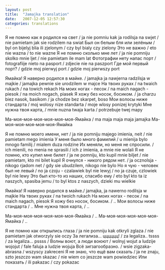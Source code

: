 ```yaml
---
layout: post
title:  "Jamajka translation"
date:   2007-12-05 12:57:30
categories: translations 
---
```


Я не помню как я родился на свет / ja nie pomniu kak ja rodilsja na swjet / nie pamietam jak sie rodzilem na swiat
Был он белым бля или зелёным / byl on bijelyj blia ili zjelonym / czy byl bialy czy zielony
Это не важно / eto nie wazna / to nie wazne 
Я не помню сколько мне лет / ja nie pomniju skolko mnie ljet / nie pamietam ile mam lat
Фотографии нету напас порт / fotografiije nieto na pasport / zdjecie nie na paszport
Где мой первый порт? / gdzie moj pierwyj port / gdzie moj pierwszy port

Ямайка! Я наверно родился в майке. / jamajka ja nawjerna radzilsja w majkie / jamajka pewnie sie urodzilem w majce
На твоих руках / na twaich rukach / na towich rekach
На моих ногах - песок / na maich nagach - piesok / na moich nogach, piasek
Я хожу без носок, босиком. / ja charzu biez nasok, basikom / ja chodze bez skarpet, boso
Мои волосы ниже стандарта / moj wolosy nize standarta / moje wlosy ponizej krytyki
Мне нужна твоя карта, / mnie nuzna twaja karta / potrzebuje twej mapy

Ма-моя-моя-моя-моя-моя-моя-Ямайка / ma maja maja maja jamajka
Ма-моя-моя-моя-моя-моя-Ямайка

Я не помню моего имени, нет / ja nie pomniju majego imienia, neit / nie pamietam mego imienia
У меня было много фамилий / u mienija bylo mnogo familij / mialem duza rodzine
Их меняли, но меня не спросили. / ich mienili, no menia ne sprasili / ich z imienia, a mnie nie wolali
Я не помню, кто купил мне билет / ja ne pomniju, kto kupil mnie biljet / nie pamietam, kto mi bilet kupil
Я очнулся - никого рядом нет. / ja ocznolsja - nikogo rjadom net / gdy sie ubudzilem, nikogo nie bylo
Но я чую - человек был не левый / no ja czoju - czalawiek byl nie lewyj / no ja czuje, czlowiek byl nie lewy
Это был кто-то из наших, спасибо ему / eto byl kto ta iz naszych, spasiba jemu / to byl ktos z naszych, dzieki mu wielkie

Ямайка! Я наверно родился в майке./ jamajka, ja nawerno rodilsja w majkie На твоих руках / na twoich rukach
На моих ногах - песок / na maich nagach, piesok Я хожу без носок, босиком. / ..
Мои волосы ниже стандарта / ..
Мне нужна твоя карта, / ..

Ма-моя-моя-моя-моя-моя-моя-Ямайка / ..
Ма-моя-моя-моя-моя-моя-Ямайка / ..

Я не помню как открылись глаза / ja nie pomniju kak otkryli zglaza / nie pamietam jak otworzyly sie oczy
За легализа... цццццц! / za legaliza.. tssss / za legaliza... pssss / 
Волны воют, а люди воюют / wolnyj wojut a ludzije wojojut / fale faluja a ludzie wojuja
Всё зигзагообразно. / wsie zigzaka-abrasna / wszyscy zakreceni
Я не знаю, что ещё вам сказать / ja ne znaju, szto jeszczo wam skazac / nie wiem co jeszcze wam powiedziec
Или показать / ili pakazac / czy pokazac
